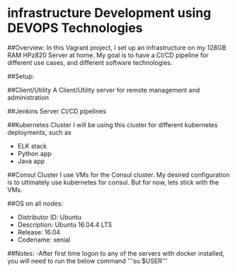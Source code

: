 # infrastructure Development using DEVOPS Technologies

##Overview:
In this Vagrant project, I set up an infrastructure on my 128GB RAM HPz820 Server at home. My goal is to have a CI/CD pipeline for different use cases, and different software technologies.

##Setup:

##Client/Utility
A Client/Utility server for remote management and administration

##Jenkins Server
CI/CD pipelines

##Kubernetes Cluster
I will be using this cluster for different kubernetes deployments, such as
- ELK stack
- Python app
- Java app

##Consul Cluster
I use VMs for the Consul cluster. My desired configuration is to ultimately use kubernetes for consul. But for now, lets stick with the VMs.

##OS on all nodes:
- Distributor ID: Ubuntu
- Description:    Ubuntu 16.04.4 LTS
- Release:        16.04
- Codename:       xenial

##Notes:
-After first time logon to any of the servers with docker installed, you will need to run the below command
'''su $USER'''
